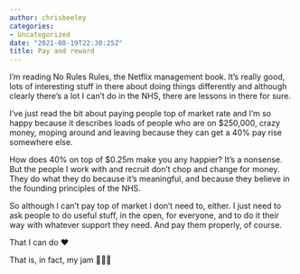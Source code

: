 ```yaml
---
author: chrisbeeley
categories:
- Uncategorized
date: "2021-08-19T22:30:25Z"
title: Pay and reward
---
```


I’m reading No Rules Rules, the Netflix management book. It’s really good, lots of interesting stuff in there about doing things differently and although clearly there’s a lot I can’t do in the NHS, there are lessons in there for sure.

I’ve just read the bit about paying people top of market rate and I’m so happy because it describes loads of people who are on $250,000, crazy money, moping around and leaving because they can get a 40% pay rise somewhere else.

How does 40% on top of $0.25m make you any happier? It’s a nonsense. But the people I work with and recruit don’t chop and change for money. They do what they do because it’s meaningful, and because they believe in the founding principles of the NHS.

So although I can’t pay top of market I don’t need to, either. I just need to ask people to do useful stuff, in the open, for everyone, and to do it their way with whatever support they need. And pay them properly, of course.

That I can do ❤️

That is, in fact, my jam 🎸🎸🎸